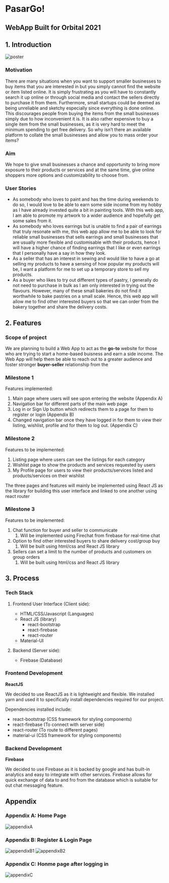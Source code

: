 # PasarGo!

## WebApp Built for Orbital 2021

## 1. Introduction
![poster](https://user-images.githubusercontent.com/77440060/119792654-70ea9f00-bf08-11eb-9ea9-bf3b7abe5b34.jpg)

### Motivation

There are many situations when you want to support smaller businesses to buy items that you are interested in but you simply cannot find the website or item listed online. It is simply frustrating as you will have to constantly search it up online or through social media and contact the sellers directly to purchase it from them. Furthermore, small startups could be deemed as being unreliable and sketchy especially since everything is done online. This discourages people from buying the items from the small businesses simply due to how inconvenient it is. It is also rather expensive to buy a single item from the small businesses, as it is very hard to meet the minimum spending to get free delivery. So why isn’t there an available platform to collate the small businesses and allow you to mass order your items?

### Aim

We hope to give small businesses a chance and opportunity to bring more exposure to their products or services and at the same time, give online shoppers more options and customizability to choose from.

### User Stories

- As somebody who loves to paint and has the time during weekends to do so, I would love to be able to earn some side income from my hobby as I have already invested quite a bit in painting tools. With this web app, I am able to promote my artwork to a wider audience and hopefully get some sales from it.
- As somebody who loves earrings but is unable to find a pair of earrings that truly resonate with me, this web app allow me to be able to look for reliable small businesses that sells earrings and small businesses that are usually more flexible and customisable with their products, hence I will have a higher chance of finding earrings that I like or even earrings that I personally have a say in how they look.
- As a seller that has an interest in sewing and would like to have a go at selling my products to have a sensing of how popular my products will be, I want a platform for me to set up a temporary store to sell my products.
- As a buyer who likes to try out different types of pastry, I generally do not need to purchase in bulk as I am only interested in trying out the flavours. However, many of these small bakeries do not find it worthwhile to bake pastries on a small scale. Hence, this web app will allow me to find other interested buyers so that we can order from the bakery together and share the delivery costs.

## 2. Features

### Scope of project

We are planning to build a Web App to act as the **go-to** website for those who are trying to start a home-based buisness and earn a side income. The Web App will help them be able to reach out to a greater audience and foster stronger **buyer-seller** relationship from the 

### Milestone 1

Features implemented:

1. Main page where users will see upon entering the website (Appendix A)
2. Navigation bar for different parts of the main web page
3. Log in or Sign Up button which redirects them to a page for them to register or login (Appendix B)
4. Changed navigation bar once they have logged in for them to view their listing, wishlist, profile and for them to log out. (Appendix C)

### Milestone 2

Features to be implemented:

1. Listing page where users can see the listings for each category
2. Wishlist page to show the products and services requested by users
3. My Profile page for users to view their products/services listed and products/services on their wishlist

The three pages and features will mainly be implemented using React JS as the library for building this user interface and linked to one another using react router

### Milestone 3

Features to be implemented:

1. Chat function for buyer and seller to communicate
    1. Will be implemented using Firechat from firebase for real-time chat
2. Option to find other interested buyers to share delivery cost/group buy
    1. Will be built using html/css and React JS library
3. Sellers can set a limit to the number of products and customers on group orders
    1. Will be built using html/css and React JS library


## 3. Process 

### Tech Stack

1. Frontend User Interface (Client side):
    - HTML/CSS/Javascript (Languages)
    - React JS (library)
        - react-bootstrap
        - react-firebase
        - react-router
    - Material-UI

2. Backend (Server side):
    - Firebase (Database)


### Frontend Development

**ReactJS**

We decided to use ReactJS as it is lightweight and flexible. We installed yarn and used it to specifically install dependencies required for our project.

Dependencies installed include:
- react-bootstrap (CSS framework for styling components)
- react-firebase (To connect with server side)
- react-router (To route to different pages)
- material-ui (CSS framework for styling components)

### Backend Development

**Firebase**

We decided to use Firebase as it is backed by google and has built-in analytics and easy to integrate with other services. Firebase allows for quick exchange of data to and fro from the database which is suitable for out chat messaging feature.

## Appendix

### Appendix A: Home Page
![appendixA](https://user-images.githubusercontent.com/77440060/119792437-4698e180-bf08-11eb-9c5a-9d50ae013ca7.png)

### Appendix B: Register & Login Page
![appendixB1](https://user-images.githubusercontent.com/77440060/119792498-5284a380-bf08-11eb-8f66-af34f26fd677.png)
![appendixB2](https://user-images.githubusercontent.com/77440060/119792512-544e6700-bf08-11eb-8c63-68473501303f.png)

### Appendix C: Honme page after logging in
![appendixC](https://user-images.githubusercontent.com/77440060/120058173-acf24100-c07b-11eb-885e-1184d878306d.png)







